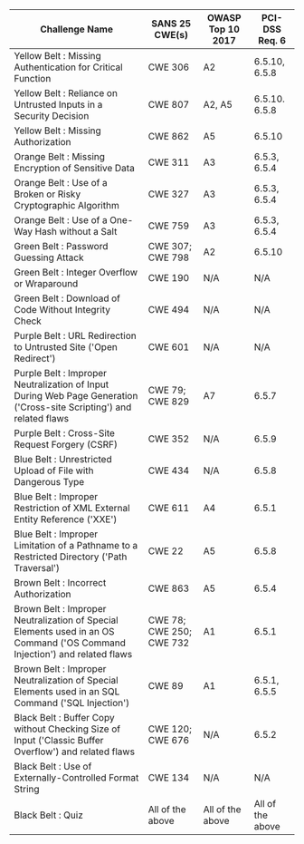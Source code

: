 
| Challenge Name                                                                                                            | SANS 25 CWE(s)           | OWASP Top 10 2017 | PCI-DSS Req. 6   | 
|---------------------------------------------------------------------------------------------------------------------------|--------------------------|-------------------|------------------| 
| Yellow Belt : Missing Authentication for Critical Function                                                                | CWE 306                  | A2                | 6.5.10, 6.5.8  | 
| Yellow Belt : Reliance on Untrusted Inputs in a Security Decision                                                         | CWE 807                  | A2, A5         | 6.5.10. 6.5.8    | 
| Yellow Belt : Missing Authorization                                                                                       | CWE 862                  | A5                | 6.5.10           | 
| Orange Belt : Missing Encryption of Sensitive Data                                                                        | CWE 311                  | A3                | 6.5.3, 6.5.4   | 
| Orange Belt : Use of a Broken or Risky Cryptographic Algorithm                                                            | CWE 327                  | A3                | 6.5.3, 6.5.4   | 
| Orange Belt : Use of a One-Way Hash without a Salt                                                                        | CWE 759                  | A3                | 6.5.3, 6.5.4   | 
| Green Belt : Password Guessing Attack                                                                                     | CWE 307; CWE 798         | A2                | 6.5.10           | 
| Green Belt : Integer Overflow or Wraparound                                                                               | CWE 190                  | N/A               | N/A              | 
| Green Belt : Download of Code Without Integrity Check                                                                     | CWE 494                  | N/A               | N/A              | 
| Purple Belt : URL Redirection to Untrusted Site ('Open Redirect')                                                         | CWE 601                  | N/A               | N/A              | 
| Purple Belt : Improper Neutralization of Input During Web Page Generation ('Cross-site Scripting') and related flaws      | CWE 79; CWE 829          | A7                | 6.5.7            | 
| Purple Belt : Cross-Site Request Forgery (CSRF)                                                                           | CWE 352                  | N/A               | 6.5.9            | 
| Blue Belt : Unrestricted Upload of File with Dangerous Type                                                               | CWE 434                  | N/A               | 6.5.8            | 
| Blue Belt : Improper Restriction of XML External Entity Reference ('XXE')                                                 | CWE 611                  | A4                | 6.5.1            | 
| Blue Belt : Improper Limitation of a Pathname to a Restricted Directory ('Path Traversal')                                | CWE 22                   | A5                | 6.5.8            | 
| Brown Belt : Incorrect Authorization                                                                                      | CWE 863                  | A5                | 6.5.4            | 
| Brown Belt : Improper Neutralization of Special Elements used in an OS Command ('OS Command Injection') and related flaws | CWE 78; CWE 250; CWE 732 | A1                | 6.5.1            | 
| Brown Belt : Improper Neutralization of Special Elements used in an SQL Command ('SQL Injection')                         | CWE 89                   | A1                | 6.5.1, 6.5.5   | 
| Black Belt : Buffer Copy without Checking Size of Input ('Classic Buffer Overflow') and related flaws                     | CWE 120; CWE 676         | N/A               | 6.5.2            | 
| Black Belt : Use of Externally-Controlled Format String                                                                   | CWE 134                  | N/A               | N/A              | 
| Black Belt : Quiz                                                                                                         | All of the above         | All of the above  | All of the above | 
